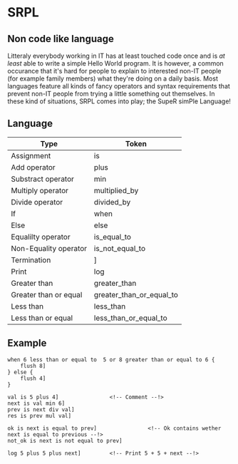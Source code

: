 # SRPL
## Non code like language
Litteraly everybody working in IT has at least touched code once and is *at least* able to write a simple Hello World program. It is however, a common occurance that it's hard for people to explain to interested non-IT people (for example family members) what they're doing on a daily basis. Most languages feature all kinds of fancy operators and syntax requirements that prevent non-IT people from trying a little something out themselves. In these kind of situations, SRPL comes into play; the SupeR simPle Language!

## Language
| Type                  | Token                     |
| --------------------- |-------------------------- |
| Assignment            | is                        |
| Add operator          | plus                      |
| Substract operator    | min                       |
| Multiply operator     | multiplied_by             |
| Divide operator       | divided_by                |
| If                    | when                      |
| Else                  | else                      |
| Equalilty operator    | is_equal_to               |
| Non-Equality operator | is_not_equal_to           |
| Termination           | ]                         |
| Print                 | log                       |
| Greater than          | greater_than              |
| Greater than or equal | greater_than_or_equal_to  |
| Less than             | less_than                 |
| Less than or equal    | less_than_or_equal_to     |

## Example
``` KRAN++
when 6 less than or equal to  5 or 8 greater than or equal to 6 {
	flush 8]
} else {
	flush 4]
}

val is 5 plus 4]				<!-- Comment --!>
next is val min 6]
prev is next div val]
res is prev mul val]

ok is next is equal to prev]				<!-- Ok contains wether next is equal to previous --!>
not_ok is next is not equal to prev]

log 5 plus 5 plus next]			<!-- Print 5 + 5 + next --!>
```